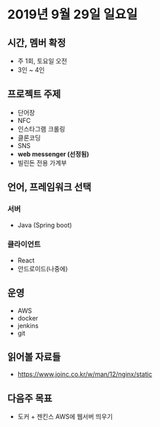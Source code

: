 # 2019년 9월 29일 일요일

## 시간, 멤버 확정
* 주 1회, 토요일 오전
* 3인 ~ 4인

## 프로젝트 주제
* 단어장
* NFC
* 인스타그램 크롤링
* 클론코딩
* SNS
* **web messenger (선정됨)**
* 빌린돈 전용 가계부


## 언어, 프레임워크 선택
### 서버
* Java (Spring boot)

### 클라이언트
* React
* 안드로이드(나중에)


## 운영
* AWS
* docker
* jenkins
* git


## 읽어볼 자료들
* https://www.joinc.co.kr/w/man/12/nginx/static

## 다음주 목표
* 도커 + 젠킨스 AWS에 웹서버 띄우기
